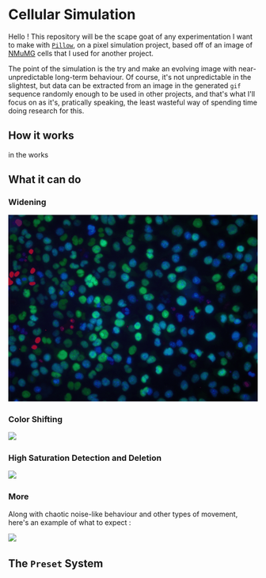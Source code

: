 # Cellular Simulation

Hello ! This repository will be the scape goat of any experimentation I want to make with [`Pillow`](https://pillow.readthedocs.io/en/stable/), on a pixel simulation project, based off of an image of [NMuMG](https://www.wikidata.org/wiki/Q54930849) cells that I used for another project.

The point of the simulation is the try and make an evolving image with near-unpredictable long-term behaviour.
Of course, it's not unpredictable in the slightest, but data can be extracted from an image in the generated `gif` sequence randomly enough to be used in other projects, and that's what I'll focus on as it's, pratically speaking, the least wasteful way of spending time doing research for this.

## How it works

in the works


## What it can do

### Widening

![](https://github.com/ChrisMzz/Cellular-Simulation/blob/main/readme_files/anim.gif)

### Color Shifting

![](https://github.com/ChrisMzz/Cellular-Simulation/blob/main/readme_files/anim4.gif)

### High Saturation Detection and Deletion

![](https://github.com/ChrisMzz/Cellular-Simulation/blob/main/readme_files/anim4.gif)

### More

Along with chaotic noise-like behaviour and other types of movement, here's an example of what to expect :

![](https://github.com/ChrisMzz/Cellular-Simulation/blob/main/readme_files/anim5.gif)


## The `Preset` System




